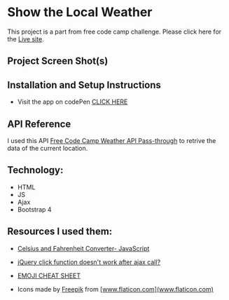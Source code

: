 # Show the Local Weather
This project is a part from free code camp challenge. Please click here for the [Live site]().

## Project Screen Shot(s)


## Installation and Setup Instructions

- Visit the app on codePen [CLICK HERE]()

## API Reference
I used this API [Free Code Camp Weather API Pass-through](https://fcc-weather-api.glitch.me/) to retrive the data of the current location.

## Technology:
- HTML
- JS
- Ajax
- Bootstrap 4


## Resources I used them:

- [Celsius and Fahrenheit Converter- JavaScript](https://stackoverflow.com/questions/26046474/celsius-and-fahrenheit-converter-javascript)

- [jQuery click function doesn't work after ajax call?](https://stackoverflow.com/questions/17715274/jquery-click-function-doesnt-work-after-ajax-call#comment83984892_17715303)

- [EMOJI CHEAT SHEET](https://www.webpagefx.com/tools/emoji-cheat-sheet/)

- Icons made by [Freepik](https://www.freepik.com) from [www.flaticon.com](www.flaticon.com)

